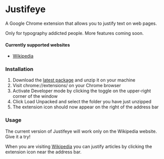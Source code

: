# Justifeye
A Google Chrome extension that allows you to justify text on web pages. 

Only for typography addicted people. More features coming soon.

#### Currently supported websites
- [Wikipedia](https://wikipedia.org/)

### Installation
1. Download the [latest package](https://github.com/michelefenu/justifeye/releases/download/0.0.1/Justifeye-0.0.1.zip) and unzip it on your machine
2. Visit chrome://extensions/ on your Chrome browser
3. Activate Developer mode by clicking the toggle on the upper-right corner of the window
3. Click Load Unpacked and select the folder you have just unzipped
4. The extension icon should now appear on the right of the address bar

### Usage
The current version of Justifeye will work only on the Wikipedia website. Give it a try!

When you are visiting [Wikipedia](https://wikipedia.org/) you can justify articles by clicking the extension icon near the address bar.
